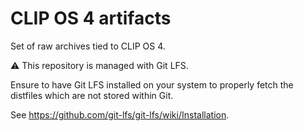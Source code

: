 # CLIP OS 4 artifacts

Set of raw archives tied to CLIP OS 4.

:warning: This repository is managed with Git LFS.

Ensure to have Git LFS installed on your system to properly fetch the distfiles
which are not stored within Git.

See <https://github.com/git-lfs/git-lfs/wiki/Installation>.
